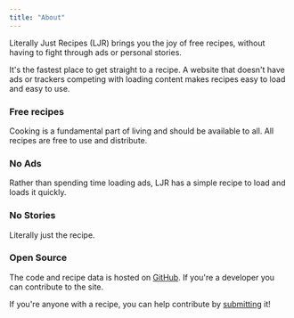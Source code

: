 ```yaml
---
title: "About"
---
```


Literally Just Recipes (LJR) brings you the joy of free recipes, without having to fight through ads or personal stories.

It's the fastest place to get straight to a recipe. A website that doesn't have ads or
trackers competing with loading content makes recipes easy to load and easy to use.

### Free recipes

Cooking is a fundamental part of living and should be available to all. All recipes are free to use
and distribute.

### No Ads

Rather than spending time loading ads, LJR has a simple recipe to load and loads it quickly. 

### No Stories

Literally just the recipe. 

### Open Source

The code and recipe data is hosted on [GitHub](https://github.com/nickpalenchar/kitchendb). 
If you're a developer you can contribute to the site.

If you're anyone with a recipe, you can help contribute by [submitting](/submit) it!